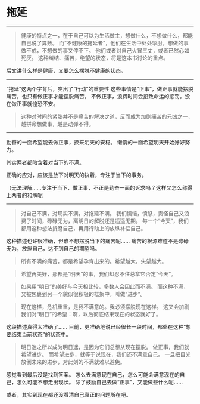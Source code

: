 # 拖延

---

> 健康的特点之一，在于自己可以为生活做主，想做什么，不想做什么，都能自己说了算数。
> 而“不健康的拖延者”，他们在生活中处处掣肘，想做的事做不成，不想做的事又停不下。
> 他们或者对自己火冒三丈，或者已然心如死灰。
> 这种纠结、痛苦，绝望的状态，将是这本书讨论的重点。

后文讲什么样是健康，又要怎么摆脱不健康的状态。

---

“拖延”这两个字背后，突出了“行动”的重要性
这些事情是“正事”，做正事就能摆脱痛苦，也只有做正事才能摆脱痛苦。
不做正事，浪费时间会招致命运的惩罚。没在做正事就惶恐不安。

> 这种对时间的紧张并不是痛苦的解决之道，反而成为加剧痛苦的元凶之一，
> 越拼命想做事，越是动弹不得。

---

勤奋的一面希望能去做正事，换来明天的安稳。
懒惰的一面希望明天开始好好努力。

其实两者都暗含着对当下的不满。

正确的应对，应该是放下对明天的执着，专注于当下的事务。

（无法理解……专注于当下，做正事，不正是勤奋一面的诉求吗？这样又怎么称得上两者的和解呢

---

> 对自己不满，对现实不满，对拖延不满。
> 我们懊恼，愤怒，责怪自己又浪费了时间，碌碌无为，离明日的解脱还是遥遥无期。
> 每一个“今天”，我们都用这种想法折磨自己，再用行动上的放纵补偿自己。

这种描述也许很准确，但谁不想摆脱当下的痛苦呢……
痛苦的根源难道不是碌碌无为，放纵自己，达不到自己的期望吗。

> 所有不满的痛苦，都是希望孕育出来的。希望越大，失望越大。

> 希望再美好，那都是“明天”的事，我们却忍不住总拿它否定“今天”。

> 如果用“明日”的美好与今天相比较，多数人会因此而不满。
> 而这种不满，又被包裹到另一个貌似很积极的框架中，叫做“进步”。

> 现在这样，危机重重，是我不满意的。我必须摆脱现在这样。
> 这又会加剧我们对“明日”的希望：啊，以后彻底结束现在的状态就好了。

这段描述真得太准确了……
目前，更准确地说已经很长一段时间，都处在这种“想要结束当前状态”的状态中。

> 明日迷之所以成为明日迷，是因为它们总想从现在摆脱。
> 做正事，我们就希望进步。
> 而希望进步，就等于说现在，我们还不满意自己。
> 一旦把目光放倒未来的进步，对此刻的不满就难以避免。

感觉看到最后没是找到答案。
怎么去满意现在自己，怎么可能会满意现在的自己，怎么可能不想走出现状。
除了鼓励自己去做“正事”，又能做些什么呢……

或者，其实到现在都还没看清自己真正的问题所在吧。
